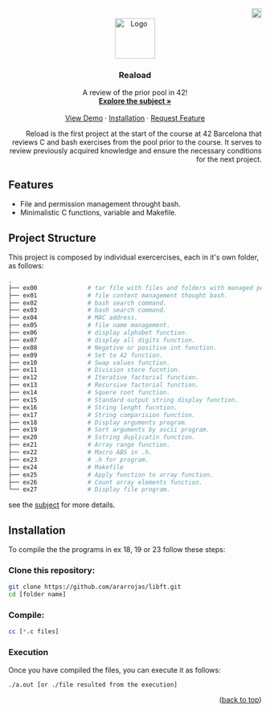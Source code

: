  <div align="right">
  <img src="https://www.42barcelona.com/wp-content/uploads/2020/07/Barcelona-300x79.png" alt="Logo"  height="20">
<div align="center">
    <img src="https://cdn-icons-png.flaticon.com/512/724/724863.png" alt="Logo" width="80" height="80">
  
  <h3 align="center">Reaload</h3>
  <p align="center">
    A review of the prior pool in 42!
    <br />
    <a href="https://github.com/LoreGracia/42/blob/3a999a1dcd50ee586bc5821a9c1e263442ffdd4c/Reload/en.subject.pdf"><strong>Explore the subject »</strong></a>
    <br />
    <br />
    <a href="https://github.com/othneildrew/Best-README-Template">View Demo</a>
    ·
    <a href="https://github.com/othneildrew/Best-README-Template/issues/new?labels=bug&template=bug-report---.md">Installation</a>
    ·
    <a href="https://github.com/othneildrew/Best-README-Template/issues/new?labels=enhancement&template=feature-request---.md">Request Feature</a>
  </p>
</div>

Reload is the first project at the start of the course at 42 Barcelona that reviews C and bash exercises from the pool prior to the course. It serves to review previously acquired knowledge and ensure the necessary conditions for the next project.

<div align="left">
  
## Features

- File and permission management throught bash.
- Minimalistic C functions, variable and Makefile.

## Project Structure

This project is composed  by individual exercercises, each in it's own folder, as follows:

```bash
.
├── ex00              # tar file with files and folders with managed permissions.
├── ex01              # file content management thought bash.
├── ex02              # bash search command.
├── ex03              # bash search command.
├── ex04              # MAC address.
├── ex05              # file name management.
├── ex06              # display alphabet function.
├── ex07              # display all digits function.
├── ex08              # Negative or positive int function.
├── ex09              # Set to 42 function.
├── ex10              # Swap values function.
├── ex11              # Division store fucntion.
├── ex12              # Iterative factorial function.
├── ex13              # Recursive factorial function.
├── ex14              # Squere root function.
├── ex15              # Standard output string display function.
├── ex16              # String lenght fucntion.
├── ex17              # String comparision function.
├── ex18              # Display arguments program.
├── ex19              # Sort arguments by ascii program.
├── ex20              # Sstring duplicatin function.
├── ex21              # Array range function.
├── ex22              # Macro ABS in .h.
├── ex23              # .h for program.
├── ex24              # Makefile
├── ex25              # Apply function to array function.
├── ex26              # Count array elements function.
└── ex27              # Display file program.
```

see the <a href=[Reload/en.subject.pdf](https://github.com/LoreGracia/42/blob/3a999a1dcd50ee586bc5821a9c1e263442ffdd4c/Reload/en.subject.pdf)>subject</a> for more details.

## Installation

To compile the the programs in ex 18, 19 or 23 follow these steps:

### Clone this repository:

```bash
git clone https://github.com/ararrojas/libft.git
cd [folder name]
```

### Compile:
```bash
cc [*.c files]
```

### Execution
Once you have compiled the files, you can execute it as follows:

```
./a.out [or ./file resulted from the execution]
```

<p align="right">(<a href="#readme-top">back to top</a>)</p>
